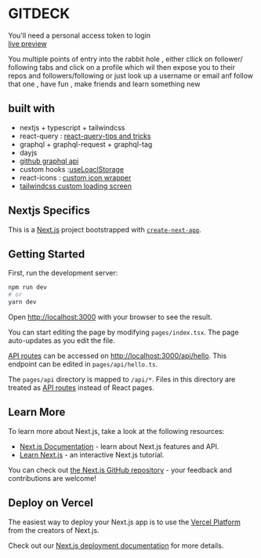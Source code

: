 # GITDECK

You'll need a personal access token to login <br>
[live preview](https://gitdeck-two.vercel.app/)
 
 You multiple points of entry into the rabbit hole , either cllick on follower/ following tabs and click on a profile which wil then expose you to their repos and followers/following  or just look up a username or email anf follow that one , have fun , make friends and learn something new 

## built with 

- nextjs + typescript + tailwindcss
- react-query : [react-query-tips and tricks](https://dev.to/tigawanna/react-query-tips-and-tricks-with-github-graphql-and-rest-api-47e0)
- graphql + graphql-request + graphql-tag
- dayjs
- [github graphql api](docs/github-graphql.md)
- custom hooks :[useLoaclStorage](docs/localStorgeHook.md)
- react-icons : [custom icon wrapper](docs/custonm-icon-wrapper.md)
- [tailwindcss custom loading screen](docs/custom-loading.md)
 





## Nextjs Specifics

This is a [Next.js](https://nextjs.org/) project bootstrapped with [`create-next-app`](https://github.com/vercel/next.js/tree/canary/packages/create-next-app).

## Getting Started

First, run the development server:

```bash
npm run dev
# or
yarn dev
```

Open [http://localhost:3000](http://localhost:3000) with your browser to see the result.

You can start editing the page by modifying `pages/index.tsx`. The page auto-updates as you edit the file.

[API routes](https://nextjs.org/docs/api-routes/introduction) can be accessed on [http://localhost:3000/api/hello](http://localhost:3000/api/hello). This endpoint can be edited in `pages/api/hello.ts`.

The `pages/api` directory is mapped to `/api/*`. Files in this directory are treated as [API routes](https://nextjs.org/docs/api-routes/introduction) instead of React pages.

## Learn More

To learn more about Next.js, take a look at the following resources:

- [Next.js Documentation](https://nextjs.org/docs) - learn about Next.js features and API.
- [Learn Next.js](https://nextjs.org/learn) - an interactive Next.js tutorial.

You can check out [the Next.js GitHub repository](https://github.com/vercel/next.js/) - your feedback and contributions are welcome!

## Deploy on Vercel

The easiest way to deploy your Next.js app is to use the [Vercel Platform](https://vercel.com/new?utm_medium=default-template&filter=next.js&utm_source=create-next-app&utm_campaign=create-next-app-readme) from the creators of Next.js.

Check out our [Next.js deployment documentation](https://nextjs.org/docs/deployment) for more details.


